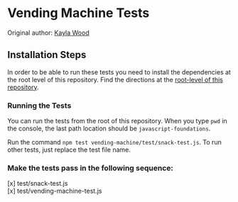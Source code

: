 # Vending Machine Tests
Original author: [Kayla Wood](https://github.com/kaylaewood)  

## Installation Steps

In order to be able to run these tests you need to install the dependencies at the root level of this repository. Find the directions at the [root-level of this repository](https://github.com/turingschool-examples/javascript-foundations).

### Running the Tests

You can run the tests from the root of this repository. When you type `pwd` in the console, the last path location should be `javascript-foundations`.

Run the command `npm test vending-machine/test/snack-test.js`. To run other tests, just replace the test file name.

### Make the tests pass in the following sequence:

[x] test/snack-test.js  
[x] test/vending-machine-test.js  

